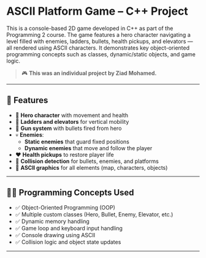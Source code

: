 # ASCII Platform Game – C++ Project

This is a console-based 2D game developed in C++ as part of the Programming 2 course. The game features a hero character navigating a level filled with enemies, ladders, bullets, health pickups, and elevators — all rendered using ASCII characters. It demonstrates key object-oriented programming concepts such as classes, dynamic/static objects, and game logic.

> 🎮 **This was an individual project by Ziad Mohamed.**

---

## 🧠 Features

- 🧍 **Hero character** with movement and health
- 🧱 **Ladders and elevators** for vertical mobility
- 🔫 **Gun system** with bullets fired from hero
- 💀 **Enemies**:
  - **Static enemies** that guard fixed positions
  - **Dynamic enemies** that move and follow the player
- ❤️ **Health pickups** to restore player life
- 🧠 **Collision detection** for bullets, enemies, and platforms
- 🎨 **ASCII graphics** for all elements (map, characters, objects)

---

## 👨‍💻 Programming Concepts Used

- ✅ Object-Oriented Programming (OOP)
- ✅ Multiple custom classes (Hero, Bullet, Enemy, Elevator, etc.)
- ✅ Dynamic memory handling
- ✅ Game loop and keyboard input handling
- ✅ Console drawing using ASCII
- ✅ Collision logic and object state updates

---



